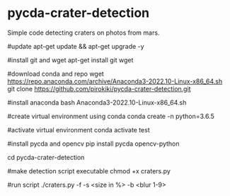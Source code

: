 # pycda-crater-detection
Simple code detecting craters on photos from mars.

#update
apt-get update && apt-get upgrade -y

#install git and wget 
apt-get install git wget

#download conda and repo
wget https://repo.anaconda.com/archive/Anaconda3-2022.10-Linux-x86_64.sh
git clone https://github.com/pirokiki/pycda-crater-detection.git

#install anaconda
bash Anaconda3-2022.10-Linux-x86_64.sh

#create virtual environment using conda
conda create -n <name> python=3.6.5

#activate virtual environment
conda activate test

#install pycda and opencv
pip install pycda opencv-python

cd pycda-crater-detection

#make detection script executable
chmod +x craters.py

#run script
./craters.py -f <file name> -s <size in %> -b <blur 1-9>
